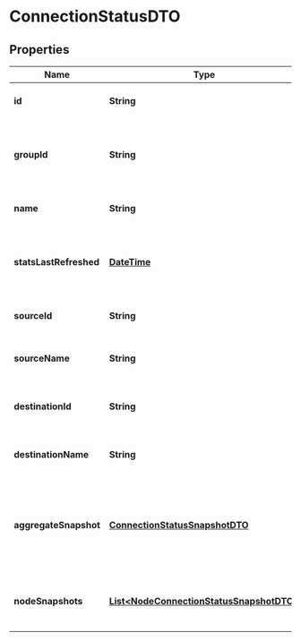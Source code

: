 
# ConnectionStatusDTO

## Properties
Name | Type | Description | Notes
------------ | ------------- | ------------- | -------------
**id** | **String** | The ID of the connection |  [optional]
**groupId** | **String** | The ID of the Process Group that the connection belongs to |  [optional]
**name** | **String** | The name of the connection |  [optional]
**statsLastRefreshed** | [**DateTime**](DateTime.md) | The timestamp of when the stats were last refreshed |  [optional]
**sourceId** | **String** | The ID of the source component |  [optional]
**sourceName** | **String** | The name of the source component |  [optional]
**destinationId** | **String** | The ID of the destination component |  [optional]
**destinationName** | **String** | The name of the destination component |  [optional]
**aggregateSnapshot** | [**ConnectionStatusSnapshotDTO**](ConnectionStatusSnapshotDTO.md) | The status snapshot that represents the aggregate stats of the cluster |  [optional]
**nodeSnapshots** | [**List&lt;NodeConnectionStatusSnapshotDTO&gt;**](NodeConnectionStatusSnapshotDTO.md) | A list of status snapshots for each node |  [optional]



